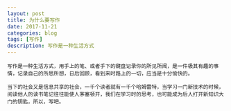 ```yaml
---
layout: post
title: 为什么要写作
date: 2017-11-21
categories: blog
tags: [写作]
description: 写作是一种生活方式
---
```


    写作是一种生活方式，用手上的笔、或者手下的键盘记录你的所见所闻，是一件极其有趣的事情，记录自己的所思所想，日后回顾，看到来时路上的一切，应当是十分愉快的。

    当下的社会又是信息共享的社会，一千个读者就有一千个哈姆雷特，当学习一门新技术的时候，阅读他人的读书笔记往往能使人茅塞顿开，我们在学习时的思考，也可能成为后人打开新知识大门的钥匙，所以，写吧。




